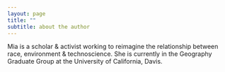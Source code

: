 ```yaml
---
layout: page
title: ""
subtitle: about the author
---
```


Mia is a scholar & activist working to reimagine the relationship between race, environment & technoscience.  She is currently in the Geography Graduate Group at the University of California, Davis.
